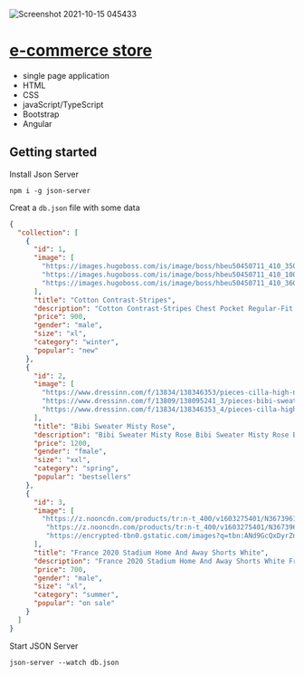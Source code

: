![Screenshot 2021-10-15 045433](https://user-images.githubusercontent.com/83503164/137424781-0a5c1942-2580-4c99-b7ea-0a3b522fa539.png)

# [e-commerce store](https://saicoo.github.io/angular-gabooo/)
- single page application
- HTML
- CSS
- javaScript/TypeScript
- Bootstrap
- Angular
## Getting started
Install Json Server

```
npm i -g json-server
```
Creat a `db.json` file with some data
```json
{
  "collection": [
    {
      "id": 1,
      "image": [
        "https://images.hugoboss.com/is/image/boss/hbeu50450711_410_350?$large$=&fit=crop,1&align=1,1&wid=270&qlt=80",
        "https://images.hugoboss.com/is/image/boss/hbeu50450711_410_100?$large$=&fit=crop,1&align=1,1&extendN=0.05,0.05,0.05,0.05&wid=462&qlt=80",
        "https://images.hugoboss.com/is/image/boss/hbeu50450711_410_360?$large$=&fit=crop,1&align=1,1&wid=462&qlt=80"
      ],
      "title": "Cotton Contrast-Stripes",
      "description": "Cotton Contrast-Stripes Chest Pocket Regular-Fit Shirt for Men Cotton Contrast-Stripes Chest Pocket Regular-Fit Shirt",
      "price": 900,
      "gender": "male",
      "size": "xl",
      "category": "winter",
      "popular": "new"
    },
    {
      "id": 2,
      "image": [
        "https://www.dressinn.com/f/13834/138346353/pieces-cilla-high-neck-sweater.jpg",
        "https://www.dressinn.com/f/13809/138095241_3/pieces-bibi-sweater.jpg",
        "https://www.dressinn.com/f/13834/138346353_4/pieces-cilla-high-neck-sweater.jpg"
      ],
      "title": "Bibi Sweater Misty Rose",
      "description": "Bibi Sweater Misty Rose Bibi Sweater Misty Rose Bibi Sweater Misty Rose Bibi Sweater Misty Rose Bibi Sweater Misty Rose",
      "price": 1200,
      "gender": "fmale",
      "size": "xxl",
      "category": "spring",
      "popular": "bestsellers"
    },
    {
      "id": 3,
      "image": [
        "https://z.nooncdn.com/products/tr:n-t_400/v1603275401/N36739610V_1.jpg",
         "https://z.nooncdn.com/products/tr:n-t_400/v1603275401/N36739610V_2.jpg"
         "https://encrypted-tbn0.gstatic.com/images?q=tbn:ANd9GcQxDyrZno3MY3QTl7BoVuCHJe-nQJF5dG3-F0ZwSDX4YKaxSa3-amGENW9PmpDqroWbzpw&usqp=CAU"
      ],
      "title": "France 2020 Stadium Home And Away Shorts White",
      "description": "France 2020 Stadium Home And Away Shorts White France 2020 Stadium Home And Away Shorts White France 2020 Stadium Home And Away Shorts",
      "price": 700,
      "gender": "male",
      "size": "xl",
      "category": "summer",
      "popular": "on sale"
    }
  ]
}
```
Start JSON Server
```
json-server --watch db.json
```
